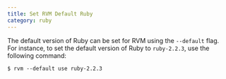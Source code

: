 ```yaml
---
title: Set RVM Default Ruby
category: ruby
---
```


The default version of Ruby can be set for RVM using the `--default` flag.
For instance, to set the default version of Ruby to `ruby-2.2.3`, use the
following command:

```
$ rvm --default use ruby-2.2.3
```
